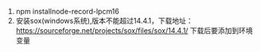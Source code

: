 1. npm  installnode-record-lpcm16
2. 安装sox(windows系统),版本不能超过14.4.1，下载地址：https://sourceforge.net/projects/sox/files/sox/14.4.1/ 下载后要添加到环境变量